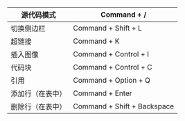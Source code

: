 | 源代码模式       | Command + /                 |
| ---------------- | --------------------------- |
| 切换侧边栏       | Command + Shift + L         |
| 超链接           | Command + K                 |
| 插入图像         | Command + Control + I       |
| 代码块           | Command + Control + C       |
| 引用             | Command + Option + Q        |
| 添加行（在表中） | Command  + Enter            |
| 删除行（在表中） | Command + Shift + Backspace |
